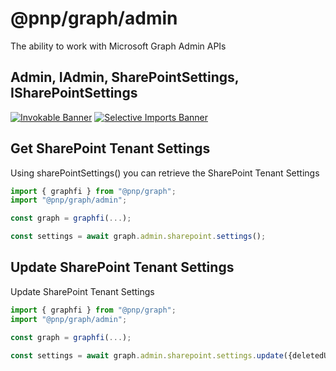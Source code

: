 # @pnp/graph/admin

The ability to work with Microsoft Graph Admin APIs

## Admin, IAdmin, SharePointSettings, ISharePointSettings

[![Invokable Banner](https://img.shields.io/badge/Invokable-informational.svg)](../concepts/invokable.md) [![Selective Imports Banner](https://img.shields.io/badge/Selective%20Imports-informational.svg)](../concepts/selective-imports.md)  

## Get SharePoint Tenant Settings

Using sharePointSettings() you can retrieve the SharePoint Tenant Settings

```TypeScript
import { graphfi } from "@pnp/graph";
import "@pnp/graph/admin";

const graph = graphfi(...);

const settings = await graph.admin.sharepoint.settings();

```
## Update SharePoint Tenant Settings

Update SharePoint Tenant Settings

```TypeScript
import { graphfi } from "@pnp/graph";
import "@pnp/graph/admin";

const graph = graphfi(...);

const settings = await graph.admin.sharepoint.settings.update({deletedUserPersonalSiteRetentionPeriodInDays: 5, isCommentingOnSitePagesEnabled: true});

```